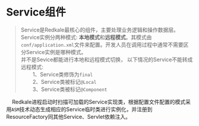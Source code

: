 # Service组件
>Service是Redkale最核心的组件，主要处理业务逻辑和操作数据层。Service实例分两种模式: <b>本地模式</b>和<b>远程模式</b>。其模式由```conf/application.xml```文件来配置。开发人员在调用过程中通常不需要区分Service实例是哪种模式。 <br/>
>并不是Sevice都能进行本地和远程模式切换， 以下情况的Service不能转成远程模式:      
&nbsp;&nbsp;&nbsp;&nbsp;&nbsp;&nbsp;&nbsp;&nbsp;1、Service类修饰为```final```  <br>
&nbsp;&nbsp;&nbsp;&nbsp;&nbsp;&nbsp;&nbsp;&nbsp;2、Service类被标记```@Local```  <br>
&nbsp;&nbsp;&nbsp;&nbsp;&nbsp;&nbsp;&nbsp;&nbsp;3、Service类被标记```@Component```  <br>
         
&nbsp;&nbsp;&nbsp;&nbsp;Redkale进程启动时扫描可加载的Service实现类，根据配置文件配置的模式采用```ASM```技术动态生成相应的Service临时类进行实例化，并注册到ResourceFactory同其他Service、Servlet依赖注入。